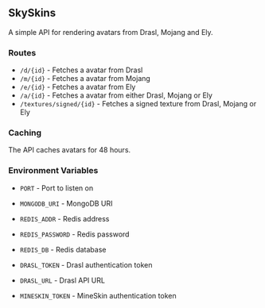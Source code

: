 ## SkySkins

A simple API for rendering avatars from Drasl, Mojang and Ely.

### Routes

- `/d/{id}` - Fetches a avatar from Drasl
- `/m/{id}` - Fetches a avatar from Mojang
- `/e/{id}` - Fetches a avatar from Ely
- `/a/{id}` - Fetches a avatar from either Drasl, Mojang or Ely
- `/textures/signed/{id}` - Fetches a signed texture from Drasl, Mojang or Ely

### Caching

The API caches avatars for 48 hours.

### Environment Variables

- `PORT` - Port to listen on

- `MONGODB_URI` - MongoDB URI

- `REDIS_ADDR` - Redis address
- `REDIS_PASSWORD` - Redis password
- `REDIS_DB` - Redis database

- `DRASL_TOKEN` - Drasl authentication token
- `DRASL_URL` - Drasl API URL

- `MINESKIN_TOKEN` - MineSkin authentication token
